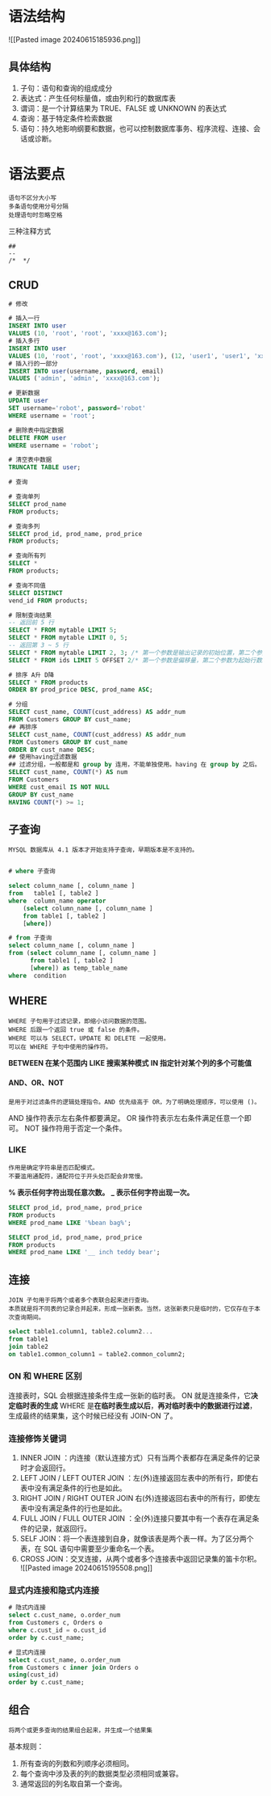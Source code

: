 # 语法结构

![[Pasted image 20240615185936.png]]

## 具体结构

1. 子句：语句和查询的组成成分
2. 表达式：产生任何标量值，或由列和行的数据库表
3. 谓词：是一个计算结果为 TRUE、FALSE 或 UNKNOWN 的表达式
4. 查询：基于特定条件检索数据
5. 语句：持久地影响纲要和数据，也可以控制数据库事务、程序流程、连接、会话或诊断。

# 语法要点
	语句不区分大小写
	多条语句使用分号分隔
	处理语句时忽略空格

三种注释方式
```
##
--
/*  */
```

## CRUD

```sql
# 修改

# 插入一行
INSERT INTO user
VALUES (10, 'root', 'root', 'xxxx@163.com');
# 插入多行
INSERT INTO user
VALUES (10, 'root', 'root', 'xxxx@163.com'), (12, 'user1', 'user1', 'xxxx@163.com'), (18, 'user2', 'user2', 'xxxx@163.com');
# 插入行的一部分
INSERT INTO user(username, password, email)
VALUES ('admin', 'admin', 'xxxx@163.com');

# 更新数据
UPDATE user
SET username='robot', password='robot'
WHERE username = 'root';

# 删除表中指定数据
DELETE FROM user
WHERE username = 'robot';

# 清空表中数据
TRUNCATE TABLE user;

# 查询

# 查询单列
SELECT prod_name
FROM products;

# 查询多列
SELECT prod_id, prod_name, prod_price
FROM products;

# 查询所有列
SELECT *
FROM products;

# 查询不同值
SELECT DISTINCT
vend_id FROM products;

# 限制查询结果
-- 返回前 5 行
SELECT * FROM mytable LIMIT 5;
SELECT * FROM mytable LIMIT 0, 5;
-- 返回第 3 ~ 5 行
SELECT * FROM mytable LIMIT 2, 3; /* 第一个参数是输出记录的初始位置，第二个参数偏移量，偏移多少，输出的条目就是多少。*/
SELECT * FROM ids LIMIT 5 OFFSET 2/* 第一个参数是偏移量，第二个参数为起始行数。*/

# 排序 A升 D降
SELECT * FROM products
ORDER BY prod_price DESC, prod_name ASC;

# 分组
SELECT cust_name, COUNT(cust_address) AS addr_num
FROM Customers GROUP BY cust_name;
## 再排序
SELECT cust_name, COUNT(cust_address) AS addr_num
FROM Customers GROUP BY cust_name
ORDER BY cust_name DESC;
## 使用having过滤数据
## 过滤分组，一般都是和 group by 连用，不能单独使用。having 在 group by 之后。
SELECT cust_name, COUNT(*) AS num
FROM Customers
WHERE cust_email IS NOT NULL
GROUP BY cust_name
HAVING COUNT(*) >= 1;
```

## 子查询
	MYSQL 数据库从 4.1 版本才开始支持子查询，早期版本是不支持的。


```sql

# where 子查询

select column_name [, column_name ]
from   table1 [, table2 ]
where  column_name operator
    (select column_name [, column_name ]
    from table1 [, table2 ]
    [where])

# from 子查询
select column_name [, column_name ]
from (select column_name [, column_name ]
      from table1 [, table2 ]
      [where]) as temp_table_name
where  condition

```

## WHERE
	WHERE 子句用于过滤记录，即缩小访问数据的范围。
	WHERE 后跟一个返回 true 或 false 的条件。
	WHERE 可以与 SELECT，UPDATE 和 DELETE 一起使用。
	可以在 WHERE 子句中使用的操作符。

**BETWEEN	在某个范围内**
**LIKE	            搜索某种模式**
**IN	            指定针对某个列的多个可能值**

#### AND、OR、NOT 
	是用于对过滤条件的逻辑处理指令。AND 优先级高于 OR，为了明确处理顺序，可以使用 ()。

AND 操作符表示左右条件都要满足。
OR 操作符表示左右条件满足任意一个即可。
NOT 操作符用于否定一个条件。

### LIKE
	作用是确定字符串是否匹配模式。
	不要滥用通配符，通配符位于开头处匹配会非常慢。

**% 表示任何字符出现任意次数。**
**_ 表示任何字符出现一次。**
```sql
SELECT prod_id, prod_name, prod_price
FROM products
WHERE prod_name LIKE '%bean bag%';

SELECT prod_id, prod_name, prod_price
FROM products
WHERE prod_name LIKE '__ inch teddy bear';
```

## 连接
	JOIN 子句用于将两个或者多个表联合起来进行查询。
	本质就是将不同表的记录合并起来，形成一张新表。当然，这张新表只是临时的，它仅存在于本次查询期间。

```sql
select table1.column1, table2.column2...
from table1
join table2
on table1.common_column1 = table2.common_column2;
```
### ON 和 WHERE 区别

连接表时，SQL 会根据连接条件生成一张新的临时表。
ON 就是连接条件，它**决定临时表的生成**
WHERE 是**在临时表生成以后**，**再对临时表中的数据进行过滤**，生成最终的结果集，这个时候已经没有 JOIN-ON 了。

### 连接修饰关键词

1. INNER JOIN ：内连接（默认连接方式）只有当两个表都存在满足条件的记录时才会返回行。
2. LEFT JOIN / LEFT OUTER JOIN ：左(外)连接返回左表中的所有行，即使右表中没有满足条件的行也是如此。
3. RIGHT JOIN / RIGHT OUTER JOIN 右(外)连接返回右表中的所有行，即使左表中没有满足条件的行也是如此。
4. FULL JOIN / FULL OUTER JOIN ：全(外)连接只要其中有一个表存在满足条件的记录，就返回行。
5. SELF JOIN：将一个表连接到自身，就像该表是两个表一样。为了区分两个表，在 SQL 语句中需要至少重命名一个表。
6. CROSS JOIN：交叉连接，从两个或者多个连接表中返回记录集的笛卡尔积。
![[Pasted image 20240615195508.png]]

### 显式内连接和隐式内连接

```sql
# 隐式内连接
select c.cust_name, o.order_num
from Customers c, Orders o
where c.cust_id = o.cust_id
order by c.cust_name;

# 显式内连接
select c.cust_name, o.order_num
from Customers c inner join Orders o
using(cust_id)
order by c.cust_name;

```

## 组合
	将两个或更多查询的结果组合起来，并生成一个结果集


基本规则：

1. 所有查询的列数和列顺序必须相同。
2. 每个查询中涉及表的列的数据类型必须相同或兼容。
3. 通常返回的列名取自第一个查询。










